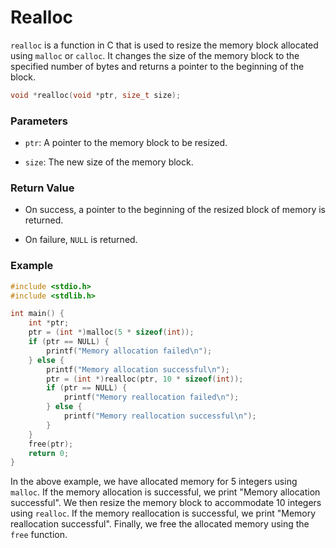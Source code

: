 # Realloc

`realloc` is a function in C that is used to resize the memory block allocated using `malloc` or `calloc`. It changes the size of the memory block to the specified number of bytes and returns a pointer to the beginning of the block.

```c
void *realloc(void *ptr, size_t size);
```

### Parameters

- `ptr`: A pointer to the memory block to be resized.

- `size`: The new size of the memory block.

### Return Value

- On success, a pointer to the beginning of the resized block of memory is returned.

- On failure, `NULL` is returned.

### Example

```c
#include <stdio.h>
#include <stdlib.h>

int main() {
    int *ptr;
    ptr = (int *)malloc(5 * sizeof(int));
    if (ptr == NULL) {
        printf("Memory allocation failed\n");
    } else {
        printf("Memory allocation successful\n");
        ptr = (int *)realloc(ptr, 10 * sizeof(int));
        if (ptr == NULL) {
            printf("Memory reallocation failed\n");
        } else {
            printf("Memory reallocation successful\n");
        }
    }
    free(ptr);
    return 0;
}
```

In the above example, we have allocated memory for 5 integers using `malloc`. If the memory allocation is successful, we print "Memory allocation successful". We then resize the memory block to accommodate 10 integers using `realloc`. If the memory reallocation is successful, we print "Memory reallocation successful". Finally, we free the allocated memory using the `free` function.

